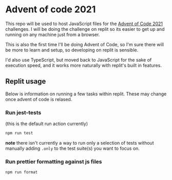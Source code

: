 # Advent of code 2021

This repo will be used to host JavaScript files for the [Advent of Code 2021](https://adventofcode.com/) challenges.
I will be doing the challenge on replit so its easier to get up and running on any machine just from a browser.

This is also the first time I'll be doing Advent of Code, so I'm sure there will be more to learn and setup,
so developing on replit is sensible.

I'd also use TypeScript, but moved back to JavaScript for the sake of execution speed, and it works more naturally
with replit's built in features.

## Replit usage

Below is information on running a few tasks within replit. These may change once advent of code is relased.

### Run jest-tests

(this is the default run action currently)
```bash
npm run test
```

**note** there isn't currently a way to run only a selection of tests without manually adding
`.only` to the test suite(s) you want to focus on.

### Run prettier formatting against js files

```bash
npm run format
```
